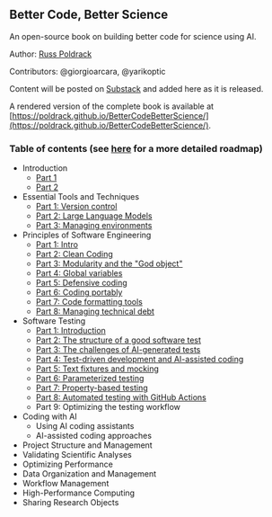 ## Better Code, Better Science
An open-source book on building better code for science using AI.  

Author: [Russ Poldrack](http://poldrack.github.io)

Contributors: @giorgioarcara, @yarikoptic

Content will be posted on [Substack](https://russpoldrack.substack.com/p/better-code-better-science) and added here as it is released. 

A rendered version of the complete book is available at [https://poldrack.github.io/BetterCodeBetterScience/](https://poldrack.github.io/BetterCodeBetterScience/).

### Table of contents (see [here](https://russpoldrack.substack.com/p/upcoming-content-for-better-code) for a more detailed roadmap)

- Introduction
    - [Part 1](https://russpoldrack.substack.com/p/better-code-better-science)
    - [Part 2](https://russpoldrack.substack.com/p/why-better-code-can-lead-to-better)
- Essential Tools and Techniques
    - [Part 1: Version control](https://russpoldrack.substack.com/p/essential-tools-for-writing-better?r=1n86gc)
    - [Part 2: Large Language Models](https://russpoldrack.substack.com/p/essential-tools-for-writing-better-f69?r=1n86gc)
    - [Part 3: Managing environments](https://russpoldrack.substack.com/p/essential-tools-for-writing-better-f11?r=1n86gc)
- Principles of Software Engineering
    - [Part 1: Intro](https://open.substack.com/pub/russpoldrack/p/principles-of-software-engineering)
    - [Part 2: Clean Coding](https://russpoldrack.substack.com/p/clean-coding)
    - [Part 3: Modularity and the "God object"](https://russpoldrack.substack.com/p/modularity-and-the-god-object)
    - [Part 4: Global variables](https://russpoldrack.substack.com/p/global-variables)
    - [Part 5: Defensive coding](https://open.substack.com/pub/russpoldrack/p/defensive-coding)
    - [Part 6: Coding portably](https://russpoldrack.substack.com/p/coding-portably?r=1n86gc)
    - [Part 7: Code formatting tools](https://russpoldrack.substack.com/p/code-formatting-tools?r=1n86gc)
    - [Part 8: Managing technical debt](https://russpoldrack.substack.com/p/managing-technical-debt?r=1n86gc)
- Software Testing
    - [Part 1: Introduction](https://russpoldrack.substack.com/p/software-testing?r=1n86gc)
    - [Part 2: The structure of a good software test](https://russpoldrack.substack.com/p/the-structure-of-a-good-software?r=1n86gc)
    - [Part 3: The challenges of AI-generated tests](https://russpoldrack.substack.com/p/the-challenges-of-ai-generated-tests?r=1n86gc)
    - [Part 4: Test-driven development and AI-assisted coding](https://russpoldrack.substack.com/p/test-driven-development-and-ai-assisted?r=1n86gc)
    - [Part 5: Text fixtures and mocking](https://russpoldrack.substack.com/p/test-fixtures-and-mocking?r=1n86gc)
    - [Part 6: Parameterized testing](https://russpoldrack.substack.com/p/parameterized-testing?r=1n86gc)
    - [Part 7: Property-based testing](https://russpoldrack.substack.com/p/property-based-testing?r=1n86gc)
    - [Part 8: Automated testing with GitHub Actions](https://russpoldrack.substack.com/p/automated-testing-with-github-actions?r=1n86gc)
    - Part 9: Optimizing the testing workflow
- Coding with AI
    - Using AI coding assistants
    - AI-assisted coding approaches
- Project Structure and Management
- Validating Scientific Analyses
- Optimizing Performance
- Data Organization and Management
- Workflow Management
- High-Performance Computing
- Sharing Research Objects
